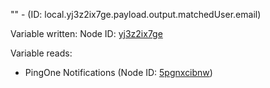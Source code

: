 "" - (ID: local.yj3z2ix7ge.payload.output.matchedUser.email)

Variable written:
Node ID: [yj3z2ix7ge](../nodes/yj3z2ix7ge.md)

Variable reads:
* PingOne Notifications (Node ID: [5pgnxcibnw](../nodes/5pgnxcibnw.md))
